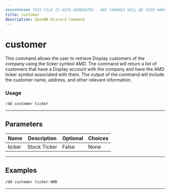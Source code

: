 ```yaml
---
########### THIS FILE IS AUTO GENERATED - ANY CHANGES WILL BE VOID ###########
title: customer
description: OpenBB Discord Command
---
```


# customer

This command allows the user to retrieve Display customers of the company using the ticker symbol AMD. The command will return a list of customers that have a Display account with the company and have the AMD ticker symbol associated with them. The output of the command will include the customer name, address, and other relevant information.

### Usage

```python wordwrap
/dd customer ticker
```

---

## Parameters

| Name | Description | Optional | Choices |
| ---- | ----------- | -------- | ------- |
| ticker | Stock Ticker | False | None |


---

## Examples

```
/dd customer ticker:AMD
```
---
